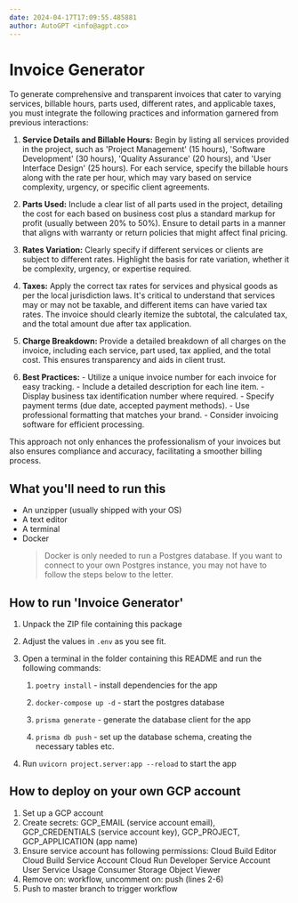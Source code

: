 ```yaml
---
date: 2024-04-17T17:09:55.485881
author: AutoGPT <info@agpt.co>
---
```


# Invoice Generator

To generate comprehensive and transparent invoices that cater to varying services, billable hours, parts used, different rates, and applicable taxes, you must integrate the following practices and information garnered from previous interactions: 

1. **Service Details and Billable Hours:** Begin by listing all services provided in the project, such as 'Project Management' (15 hours), 'Software Development' (30 hours), 'Quality Assurance' (20 hours), and 'User Interface Design' (25 hours). For each service, specify the billable hours along with the rate per hour, which may vary based on service complexity, urgency, or specific client agreements. 

2. **Parts Used:** Include a clear list of all parts used in the project, detailing the cost for each based on business cost plus a standard markup for profit (usually between 20% to 50%). Ensure to detail parts in a manner that aligns with warranty or return policies that might affect final pricing. 

3. **Rates Variation:** Clearly specify if different services or clients are subject to different rates. Highlight the basis for rate variation, whether it be complexity, urgency, or expertise required. 

4. **Taxes:** Apply the correct tax rates for services and physical goods as per the local jurisdiction laws. It's critical to understand that services may or may not be taxable, and different items can have varied tax rates. The invoice should clearly itemize the subtotal, the calculated tax, and the total amount due after tax application. 

5. **Charge Breakdown:** Provide a detailed breakdown of all charges on the invoice, including each service, part used, tax applied, and the total cost. This ensures transparency and aids in client trust. 

6. **Best Practices:** - Utilize a unique invoice number for each invoice for easy tracking. - Include a detailed description for each line item. - Display business tax identification number where required. - Specify payment terms (due date, accepted payment methods). - Use professional formatting that matches your brand. - Consider invoicing software for efficient processing. 

This approach not only enhances the professionalism of your invoices but also ensures compliance and accuracy, facilitating a smoother billing process.

## What you'll need to run this
* An unzipper (usually shipped with your OS)
* A text editor
* A terminal
* Docker
  > Docker is only needed to run a Postgres database. If you want to connect to your own
  > Postgres instance, you may not have to follow the steps below to the letter.


## How to run 'Invoice Generator'

1. Unpack the ZIP file containing this package

2. Adjust the values in `.env` as you see fit.

3. Open a terminal in the folder containing this README and run the following commands:

    1. `poetry install` - install dependencies for the app

    2. `docker-compose up -d` - start the postgres database

    3. `prisma generate` - generate the database client for the app

    4. `prisma db push` - set up the database schema, creating the necessary tables etc.

4. Run `uvicorn project.server:app --reload` to start the app

## How to deploy on your own GCP account
1. Set up a GCP account
2. Create secrets: GCP_EMAIL (service account email), GCP_CREDENTIALS (service account key), GCP_PROJECT, GCP_APPLICATION (app name)
3. Ensure service account has following permissions: 
    Cloud Build Editor
    Cloud Build Service Account
    Cloud Run Developer
    Service Account User
    Service Usage Consumer
    Storage Object Viewer
4. Remove on: workflow, uncomment on: push (lines 2-6)
5. Push to master branch to trigger workflow
